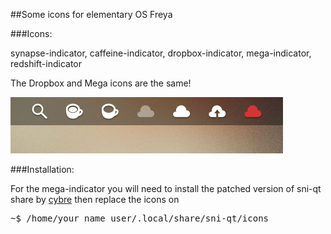 ##Some icons for elementary OS Freya

###Icons:

synapse-indicator, caffeine-indicator, dropbox-indicator, mega-indicator, redshift-indicator

The Dropbox and Mega icons are the same!

![Text alternatif](https://raw.githubusercontent.com/fsvh/freya-indicators/images/images/symbols.png)

###Installation:

For the mega-indicator you will need to install the patched version of sni-qt share by [cybre](https://github.com/cybre/megasync-elementary) then replace the icons on 
<pre>
~$ /home/your_name_user/.local/share/sni-qt/icons
</pre>

